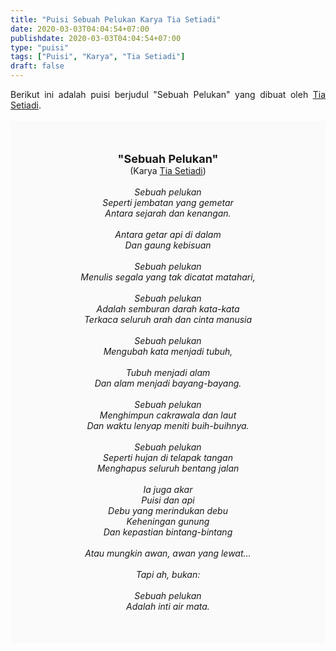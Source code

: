 ```yaml
---
title: "Puisi Sebuah Pelukan Karya Tia Setiadi"
date: 2020-03-03T04:04:54+07:00
publishdate: 2020-03-03T04:04:54+07:00
type: "puisi"
tags: ["Puisi", "Karya", "Tia Setiadi"]
draft: false
---
```


<div dir="ltr" style="text-align: left;" trbidi="on"><div dir="ltr" style="text-align: left;" trbidi="on"><div style="text-align: justify;">Berikut ini adalah puisi berjudul "Sebuah Pelukan" yang dibuat oleh <a href="https://id.wikipedia.org/wiki/Tia_Setiadi" target="_blank">Tia Setiadi</a>. </div><br /><div style="background: #FAFAFA; font-size: 14px; height: auto; margin: 0 auto; padding: 50px; text-align: center; width: auto;"><span style="font-size: 18px;"><b>"Sebuah Pelukan"</b></span><br />(Karya <a href="https://www.sekata.web.id/tags/tia-setiadi" target="_blank">Tia Setiadi</a>) <br /><br /><i>Sebuah pelukan<br />
Seperti jembatan yang gemetar<br />
Antara sejarah dan kenangan.<br />
<br />
Antara getar api di dalam<br />
Dan gaung kebisuan<br />
<br />
Sebuah pelukan<br />
Menulis segala yang tak dicatat matahari,<br />
<br />
Sebuah pelukan<br />
Adalah semburan darah kata-kata<br />
Terkaca seluruh arah dan cinta manusia<br />
<br />
Sebuah pelukan<br />
Mengubah kata menjadi tubuh,<br />
<br />
Tubuh menjadi alam<br />
Dan alam menjadi bayang-bayang.<br />
<br />
Sebuah pelukan<br />
Menghimpun cakrawala dan laut<br />
Dan waktu lenyap meniti buih-buihnya.<br />
<br />
Sebuah pelukan<br />
Seperti hujan di telapak tangan<br />
Menghapus seluruh bentang jalan<br />
<br />
Ia juga akar<br />
Puisi dan api<br />
Debu yang merindukan debu<br />
Keheningan gunung<br />
Dan kepastian bintang-bintang<br />
<br />
Atau mungkin awan, awan yang lewat…<br />
<br />
Tapi ah, bukan:<br />
<br />
Sebuah pelukan<br />
Adalah inti air mata.</i></div></div></div>

